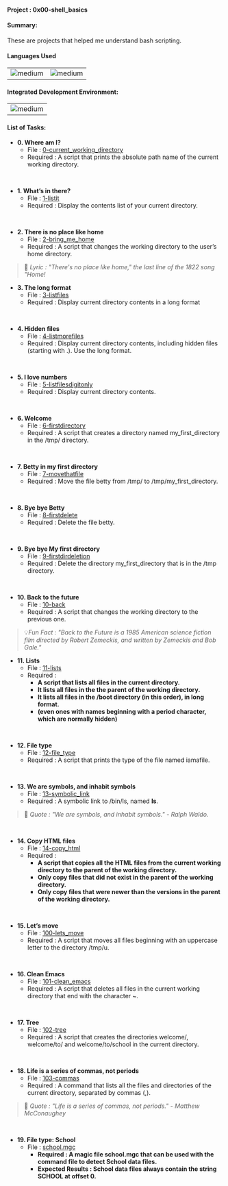 <h4>Project : 0x00-shell_basics</h4>
<h4>Summary: </h4>
These are projects that helped me understand bash scripting.

<h4>Languages Used</h4>
<table>
  <tr>
    <td><img alt="medium" src="https://img.shields.io/badge/Shell_Script-121011?style=for-the-badge&logo=gnu-bash&logoColor=white"></td>
    <td><img alt="medium" src="https://img.shields.io/badge/Markdown-000000?style=for-the-badge&logo=markdown&logoColor=white"></td>
  </tr>
</table>

<h4>Integrated Development Environment:</h4>
<table>
  <tr>
<td><img alt="medium" src="https://img.shields.io/badge/Emacs-%237F5AB6.svg?&style=for-the-badge&logo=gnu-emacs&logoColor=white"></td>
  </tr>
</table>
  
  <h4>List of Tasks:</h4>

* **0. Where am I?**
  * File : [0-current_working_directory](./0-current_working_directory)
  * Required : A script that prints the absolute path name of the current working directory.
<br> 
 
* **1. What’s in there?**
  * File : [1-listit](./1-listit)
  * Required : Display the contents list of your current directory.
<br>  
 
* **2. There is no place like home**
  * File : [2-bring_me_home](./2-bring_me_home)
  * Required : A script that changes the working directory to the user’s home directory.

> 🎵 *Lyric : "There's no place like home," the last line of the 1822 song "Home!*
   
* **3. The long format**
  * File : [3-listfiles](./3-listfiles)
  * Required : Display current directory contents in a long format
<br> 
 
* **4. Hidden files**
  * File : [4-listmorefiles](./4-listmorefiles)
  * Required : Display current directory contents, including hidden files (starting with .). Use the long format.
<br>   
   
* **5. I love numbers**
  * File : [5-listfilesdigitonly](./5-listfilesdigitonly)
  * Required : Display current directory contents.
<br> 
 
* **6. Welcome**
  * File : [6-firstdirectory](./6-firstdirectory)
  * Required : A script that creates a directory named my_first_directory in the /tmp/ directory.
<br>   
   
* **7. Betty in my first directory**
  * File : [7-movethatfile](./7-movethatfile)
  * Required : Move the file betty from /tmp/ to /tmp/my_first_directory.
<br> 
 
* **8. Bye bye Betty**
  * File : [8-firstdelete](./8-firstdelete)
  * Required : Delete the file betty.
<br>    
    
* **9. Bye bye My first directory**
  * File : [9-firstdirdeletion](./9-firstdirdeletion)
  * Required : Delete the directory my_first_directory that is in the /tmp directory.
<br> 
 
* **10. Back to the future**
  * File : [10-back](./10-back)
  * Required : A script that changes the working directory to the previous one.

> 💡*Fun Fact : "Back to the Future is a 1985 American science fiction film directed by Robert Zemeckis, and written by Zemeckis and Bob Gale."*
 
* **11. Lists**
  * File : [11-lists](./11-lists)
  * Required : 
    * **A script that lists all files in the current directory.**
    * **It lists all files in the the parent of the working directory.**
    * **It lists all files in the /boot directory (in this order), in long format.**
    * **(even ones with names beginning with a period character, which are normally hidden)** 
<br> 
 
* **12. File type**
  * File : [12-file_type](./12-file_type)
  * Required : A script that prints the type of the file named iamafile.
<br>  
  
* **13. We are symbols, and inhabit symbols**
  * File : [13-symbolic_link](./13-symbolic_link)
  * Required : A symbolic link to /bin/ls, named __ls__.
  
  
> 💬 *Quote : "We are symbols, and inhabit symbols." - Ralph Waldo.*
<br> 
 
* **14. Copy HTML files**
  * File : [14-copy_html](./14-copy_html)
  * Required :
    * **A script that copies all the HTML files from the current working directory to the parent of the working directory.**
    * **Only copy files that did not exist in the parent of the working directory.**
    * **Only copy files that were newer than the versions in the parent of the working directory.**
<br>   
   
* **15. Let’s move**
  * File : [100-lets_move](./100-lets_move)
  * Required : A script that moves all files beginning with an uppercase letter to the directory /tmp/u.
<br> 
 
* **16. Clean Emacs**
  * File : [101-clean_emacs](./101-clean_emacs)
  * Required : A script that deletes all files in the current working directory that end with the character ~.
<br>  
  
* **17. Tree**
  * File : [102-tree](./102-tree)
  * Required : A script that creates the directories welcome/, welcome/to/ and welcome/to/school in the current directory.
<br> 
 
* **18. Life is a series of commas, not periods**
  * File : [103-commas](./103-commas)
  * Required : A command that lists all the files and directories of the current directory, separated by commas (,).
  
> 💬 *Quote : "Life is a series of commas, not periods." - Matthew McConaughey*
<br>  
  
* **19. File type: School**
  * File : [school.mgc](./school.mgc)
    * **Required : A magic file school.mgc that can be used with the command file to detect School data files.**
    * **Expected Results : School data files always contain the string SCHOOL at offset 0.**
<br>
